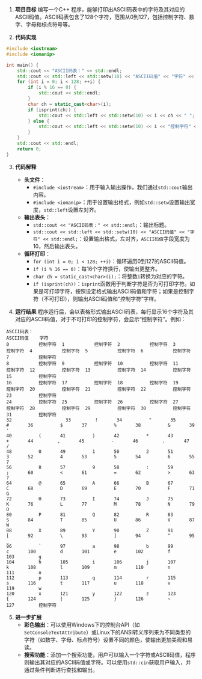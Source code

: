 1. **项目目标**
编写一个C++ 程序，能够打印出ASCII码表中的字符及其对应的ASCII码值。ASCII码表包含了128个字符，范围从0到127，包括控制字符、数字、字母和标点符号等。

2. **代码实现**
```cpp
#include <iostream>
#include <iomanip>

int main() {
    std::cout << "ASCII码表：" << std::endl;
    std::cout << std::left << std::setw(10) << "ASCII码值" << "字符" << std::endl;
    for (int i = 0; i < 128; ++i) {
        if (i % 16 == 0) {
            std::cout << std::endl;
        }
        char ch = static_cast<char>(i);
        if (isprint(ch)) {
            std::cout << std::left << std::setw(10) << i << ch << " ";
        } else {
            std::cout << std::left << std::setw(10) << i << "控制字符" << " ";
        }
    }
    std::cout << std::endl;
    return 0;
}
```

3. **代码解释**
   - **头文件**：
     - `#include <iostream>`：用于输入输出操作，我们通过`std::cout`输出内容。
     - `#include <iomanip>`：用于设置输出格式，例如`std::setw`设置输出宽度，`std::left`设置左对齐。
   - **输出表头**：
     - `std::cout << "ASCII码表：" << std::endl;`：输出标题。
     - `std::cout << std::left << std::setw(10) << "ASCII码值" << "字符" << std::endl;`：设置输出格式，左对齐，`ASCII码值`字段宽度为10，然后输出表头。
   - **循环打印**：
     - `for (int i = 0; i < 128; ++i)`：循环遍历0到127的ASCII码值。
     - `if (i % 16 == 0)`：每16个字符换行，使输出更整齐。
     - `char ch = static_cast<char>(i);`：将整数`i`转换为对应的字符。
     - `if (isprint(ch))`：`isprint`函数用于判断字符是否为可打印字符。如果是可打印字符，按照设定格式输出ASCII码值和字符；如果是控制字符（不可打印），则输出ASCII码值和“控制字符”字样。

4. **运行结果**
程序运行后，会以表格形式输出ASCII码表，每行显示16个字符及其对应的ASCII码值，对于不可打印的控制字符，会显示“控制字符”。例如：
```
ASCII码表：
ASCII码值    字符
0           控制字符  1           控制字符  2           控制字符  3           控制字符  4           控制字符  5           控制字符  6           控制字符  7           控制字符  
8           控制字符  9           控制字符  10          控制字符  11          控制字符  12          控制字符  13          控制字符  14          控制字符  15          控制字符  
16          控制字符  17          控制字符  18          控制字符  19          控制字符  20          控制字符  21          控制字符  22          控制字符  23          控制字符  
24          控制字符  25          控制字符  26          控制字符  27          控制字符  28          控制字符  29          控制字符  30          控制字符  31          控制字符  
32                    33         !       34          "       35          #       36          $       37          %       38          &       39          '
40          (       41          )       42          *       43          +       44         ,       45          -       46         .       47          /
48          0       49          1       50          2       51          3       52          4       53          5       54          6       55          7
56          8       57          9       58          :       59          ;       60          <       61          =       62          >       63         ?
64          @       65          A       66          B       67          C       68          D       69          E       70          F       71          G
72          H       73          I       74          J       75          K       76          L       77          M       78          N       79          O
80          P       81          Q       82          R       83          S       84          T       85          U       86          V       87          W
88          X       89          Y       90          Z       91          [       92          \       93          ]       94          ^       95          _
96          `       97          a       98          b       99          c       100         d       101         e       102         f       103         g
104         h       105         i       106         j       107         k       108         l       109         m       110         n       111         o
112         p       113         q       114         r       115         s       116         t       117         u       118         v       119         w
120         x       121         y       122         z       123         {       124         |       125         }       126         ~       127         控制字符
```

5. **进一步扩展**
   - **彩色输出**：可以使用Windows下的控制台API（如`SetConsoleTextAttribute`）或Linux下的ANSI转义序列来为不同类型的字符（如数字、字母、标点符号）设置不同的颜色，使输出更加美观和易读。
   - **搜索功能**：添加一个搜索功能，用户可以输入一个字符或ASCII码值，程序则输出其对应的ASCII码值或字符。可以使用`std::cin`获取用户输入，并通过条件判断进行查找和输出。